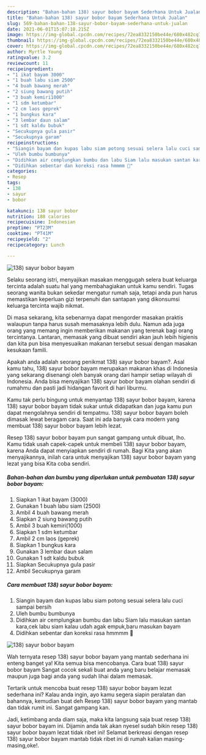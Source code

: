 ```yaml
---
description: "Bahan-bahan 138) sayur bobor bayam Sederhana Untuk Jualan"
title: "Bahan-bahan 138) sayur bobor bayam Sederhana Untuk Jualan"
slug: 569-bahan-bahan-138-sayur-bobor-bayam-sederhana-untuk-jualan
date: 2021-06-01T15:07:18.215Z
image: https://img-global.cpcdn.com/recipes/72ea8332150be44e/680x482cq70/138-sayur-bobor-bayam-foto-resep-utama.jpg
thumbnail: https://img-global.cpcdn.com/recipes/72ea8332150be44e/680x482cq70/138-sayur-bobor-bayam-foto-resep-utama.jpg
cover: https://img-global.cpcdn.com/recipes/72ea8332150be44e/680x482cq70/138-sayur-bobor-bayam-foto-resep-utama.jpg
author: Myrtle Young
ratingvalue: 3.2
reviewcount: 11
recipeingredient:
- "1 ikat bayam 3000"
- "1 buah labu siam 2500"
- "4 buah bawang merah"
- "2 siung bawang putih"
- "3 buah kemiri1000"
- "1 sdm ketumbar"
- "2 cm laos geprek"
- "1 bungkus kara"
- "3 lembar daun salam"
- "1 sdt kaldu bubuk"
- "Secukupnya gula pasir"
- "Secukupnya garam"
recipeinstructions:
- "Siangin bayam dan kupas labu siam potong sesuai selera lalu cuci sampai bersih"
- "Uleh bumbu bumbunya"
- "Didihkan air cemplungkan bumbu dan labu Siam lalu masukan santan kara,cek labu siam kalau udah agak empuk,baru masukan bayam"
- "Didihkan sebentar dan koreksi rasa hmmmm 🤤"
categories:
- Resep
tags:
- 138
- sayur
- bobor

katakunci: 138 sayur bobor 
nutrition: 188 calories
recipecuisine: Indonesian
preptime: "PT23M"
cooktime: "PT41M"
recipeyield: "2"
recipecategory: Lunch

---
```



![138) sayur bobor bayam](https://img-global.cpcdn.com/recipes/72ea8332150be44e/680x482cq70/138-sayur-bobor-bayam-foto-resep-utama.jpg)

Selaku seorang istri, menyajikan masakan menggugah selera buat keluarga tercinta adalah suatu hal yang membahagiakan untuk kamu sendiri. Tugas seorang  wanita bukan sekedar mengatur rumah saja, tetapi anda pun harus memastikan keperluan gizi terpenuhi dan santapan yang dikonsumsi keluarga tercinta wajib nikmat.

Di masa  sekarang, kita sebenarnya dapat mengorder masakan praktis walaupun tanpa harus susah memasaknya lebih dulu. Namun ada juga orang yang memang ingin memberikan makanan yang terenak bagi orang tercintanya. Lantaran, memasak yang dibuat sendiri akan jauh lebih higienis dan kita pun bisa menyesuaikan makanan tersebut sesuai dengan masakan kesukaan famili. 



Apakah anda adalah seorang penikmat 138) sayur bobor bayam?. Asal kamu tahu, 138) sayur bobor bayam merupakan makanan khas di Indonesia yang sekarang disenangi oleh banyak orang dari hampir setiap wilayah di Indonesia. Anda bisa menyajikan 138) sayur bobor bayam olahan sendiri di rumahmu dan pasti jadi hidangan favorit di hari liburmu.

Kamu tak perlu bingung untuk menyantap 138) sayur bobor bayam, karena 138) sayur bobor bayam tidak sukar untuk didapatkan dan juga kamu pun dapat mengolahnya sendiri di tempatmu. 138) sayur bobor bayam boleh dimasak lewat beragam cara. Saat ini ada banyak cara modern yang membuat 138) sayur bobor bayam lebih lezat.

Resep 138) sayur bobor bayam pun sangat gampang untuk dibuat, lho. Kamu tidak usah capek-capek untuk membeli 138) sayur bobor bayam, karena Anda dapat menyiapkan sendiri di rumah. Bagi Kita yang akan menyajikannya, inilah cara untuk menyajikan 138) sayur bobor bayam yang lezat yang bisa Kita coba sendiri.

<!--inarticleads1-->

##### Bahan-bahan dan bumbu yang diperlukan untuk pembuatan 138) sayur bobor bayam:

1. Siapkan 1 ikat bayam (3000)
1. Gunakan 1 buah labu siam (2500)
1. Ambil 4 buah bawang merah
1. Siapkan 2 siung bawang putih
1. Ambil 3 buah kemiri(1000)
1. Siapkan 1 sdm ketumbar
1. Ambil 2 cm laos (geprek)
1. Siapkan 1 bungkus kara
1. Gunakan 3 lembar daun salam
1. Gunakan 1 sdt kaldu bubuk
1. Siapkan Secukupnya gula pasir
1. Ambil Secukupnya garam




<!--inarticleads2-->

##### Cara membuat 138) sayur bobor bayam:

1. Siangin bayam dan kupas labu siam potong sesuai selera lalu cuci sampai bersih
1. Uleh bumbu bumbunya
1. Didihkan air cemplungkan bumbu dan labu Siam lalu masukan santan kara,cek labu siam kalau udah agak empuk,baru masukan bayam
1. Didihkan sebentar dan koreksi rasa hmmmm 🤤
<img src="//assets-global.cpcdn.com/assets/icons/button_play-2c75c40dde080a61004c1f40b05d8f140eaff45d7e9e6481dc71c63d2e7c4909.png" alt="138) sayur bobor bayam">



Wah ternyata resep 138) sayur bobor bayam yang mantab sederhana ini enteng banget ya! Kita semua bisa mencobanya. Cara buat 138) sayur bobor bayam Sangat cocok sekali buat anda yang baru belajar memasak maupun juga bagi anda yang sudah lihai dalam memasak.

Tertarik untuk mencoba buat resep 138) sayur bobor bayam lezat sederhana ini? Kalau anda ingin, ayo kamu segera siapin peralatan dan bahannya, kemudian buat deh Resep 138) sayur bobor bayam yang mantab dan tidak rumit ini. Sangat gampang kan. 

Jadi, ketimbang anda diam saja, maka kita langsung saja buat resep 138) sayur bobor bayam ini. Dijamin anda tak akan nyesel sudah bikin resep 138) sayur bobor bayam lezat tidak ribet ini! Selamat berkreasi dengan resep 138) sayur bobor bayam mantab tidak ribet ini di rumah kalian masing-masing,oke!.

